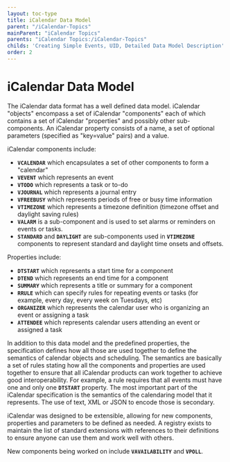 ```yaml
---
layout: toc-type
title: iCalendar Data Model
parent: "/iCalendar-Topics"
mainParent: "iCalendar Topics"
parents: "iCalendar Topics:/iCalendar-Topics"
childs: 'Creating Simple Events, UID, Detailed Data Model Description'
order: 2
---
```


# iCalendar Data Model

The iCalendar data format has a well defined data model. iCalendar "objects" encompass a set of iCalendar "components" each of which contains a set of iCalendar "properties" and possibly other sub-components. An iCalendar property consists of a name, a set of optional parameters (specified as "key=value" pairs) and a value.

iCalendar components include:

* **`VCALENDAR`** which encapsulates a set of other components to form a "calendar"
* **`VEVENT`** which represents an event
* **`VTODO`** which represents a task or to-do
* **`VJOURNAL`** which represents a journal entry
* **`VFREEBUSY`** which represents periods of free or busy time information
* **`VTIMEZONE`** which represents a timezone definition (timezone offset and daylight saving rules)
* **`VALARM`** is a sub-component and is used to set alarms or reminders on events or tasks.
* **`STANDARD`** and **`DAYLIGHT`** are sub-components used in **`VTIMEZONE`** components to represent standard and daylight time onsets and offsets.

Properties include:

* **`DTSTART`** which represents a start time for a component
* **`DTEND`** which represents an end time for a component
* **`SUMMARY`** which represents a title or summary for a component
* **`RRULE`** which can specify rules for repeating events or tasks (for example, every day, every week on Tuesdays, etc)
* **`ORGANIZER`** which represents the calendar user who is organizing an event or assigning a task
* **`ATTENDEE`** which represents calendar users attending an event or assigned a task

In addition to this data model and the predefined properties, the specification defines how all those are used together to define the semantics of calendar objects and scheduling. The semantics are basically a set of rules stating how all the components and properties are used together to ensure that all iCalendar products can work together to achieve good interoperability. For example, a rule requires that all events must have one and only one **`DTSTART`** property. The most important part of the iCalendar specification is the semantics of the calendaring model that it represents. The use of text, XML or JSON to encode those is secondary.

iCalendar was designed to be extensible, allowing for new components, properties and parameters to be defined as needed. A registry exists to maintain the list of standard extensions with references to their definitions to ensure anyone can use them and work well with others.

New components being worked on include **`VAVAILABILITY`** and **`VPOLL`**.
